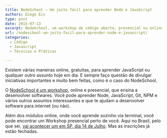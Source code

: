 ```yaml
---
title: NodeSchool – Um jeito fácil para aprender Node e JavaScript
authors: Diego Eis
type: post
date: 2015-07-13
excerpt: NodeSchool, um workshop de código aberto, presencial ou online.
url: /nodeschool-um-jeito-facil-para-aprender-node-e-javascript/
categories:
  - Código
  - Javascript
  - Técnicas e Práticas

---
```

Existem várias maneiras online, gratuitas, para aprender JavaScript ou qualquer outro assunto hoje em dia. E sempre faço questão de divulgar iniciativas importantes e muito bem feitas, como é o caso do NodeSchool.

O [NodeSchool é um workshop][1], online e presencial, que ensina a desenvolver softwares. Você pode aprender Node, JavaScript, Git, NPM e vários outros assuntos interessantes e que te ajudam a desenvolver software para internet (ou não). 

Além dos módulos online, onde você aprende sozinho via terminal, você pode encontrar um Workshop presencial perto de você. Aqui no Brasil, pelo que sei, [vai acontecer um em SP, dia 14 de Julho][2]. Mas as inscrições já estão fechadas.

 [1]: https://nodeschool.io
 [2]: https://nodeschool.io/sao-paulo/